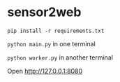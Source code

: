 # sensor2web

`pip install -r requirements.txt`

`python main.py` in one terminal

`python worker.py` in another terminal

Open http://127.0.0.1:8080